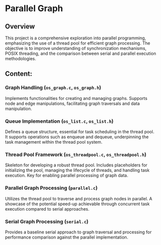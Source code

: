 # Parallel Graph

## Overview
This project is a comprehensive exploration into parallel programming, emphasizing the use of a thread pool for efficient graph processing. The objective is to improve understanding of synchronization mechanisms, POSIX threading, and the comparison between serial and parallel execution methodologies.

## Content:

### Graph Handling (`os_graph.c`, `os_graph.h`)
Implements functionalities for creating and managing graphs. Supports node and edge manipulations, facilitating graph traversals and data manipulation.

### Queue Implementation (`os_list.c`, `os_list.h`)
Defines a queue structure, essential for task scheduling in the thread pool. It supports operations such as enqueue and dequeue, underpinning the task management within the thread pool system.

### Thread Pool Framework (`os_threadpool.c`, `os_threadpool.h`)
Skeleton for developing a robust thread pool. Includes placeholders for initializing the pool, managing the lifecycle of threads, and handling task execution. Key for enabling parallel processing of graph data.

### Parallel Graph Processing (`parallel.c`)
Utilizes the thread pool to traverse and process graph nodes in parallel. A showcase of the potential speed-up achievable through concurrent task execution compared to serial approaches.

### Serial Graph Processing (`serial.c`)
Provides a baseline serial approach to graph traversal and processing for performance comparison against the parallel implementation.

